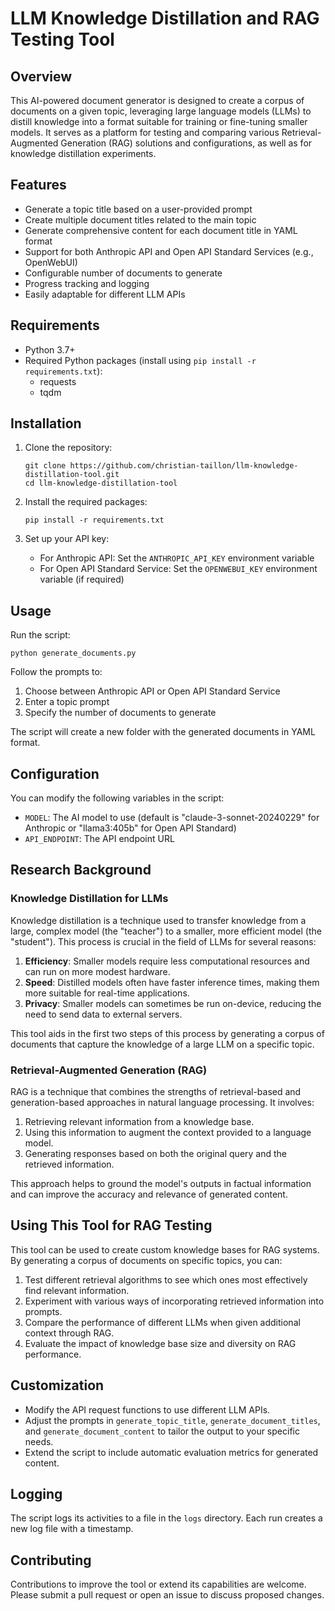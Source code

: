 # LLM Knowledge Distillation and RAG Testing Tool

## Overview

This AI-powered document generator is designed to create a corpus of documents on a given topic, leveraging large language models (LLMs) to distill knowledge into a format suitable for training or fine-tuning smaller models. It serves as a platform for testing and comparing various Retrieval-Augmented Generation (RAG) solutions and configurations, as well as for knowledge distillation experiments.

## Features

- Generate a topic title based on a user-provided prompt
- Create multiple document titles related to the main topic
- Generate comprehensive content for each document title in YAML format
- Support for both Anthropic API and Open API Standard Services (e.g., OpenWebUI)
- Configurable number of documents to generate
- Progress tracking and logging
- Easily adaptable for different LLM APIs

## Requirements

- Python 3.7+
- Required Python packages (install using `pip install -r requirements.txt`):
  - requests
  - tqdm

## Installation

1. Clone the repository:
   ```
   git clone https://github.com/christian-taillon/llm-knowledge-distillation-tool.git
   cd llm-knowledge-distillation-tool
   ```

2. Install the required packages:
   ```
   pip install -r requirements.txt
   ```

3. Set up your API key:
   - For Anthropic API: Set the `ANTHROPIC_API_KEY` environment variable
   - For Open API Standard Service: Set the `OPENWEBUI_KEY` environment variable (if required)

## Usage

Run the script:

```
python generate_documents.py
```

Follow the prompts to:
1. Choose between Anthropic API or Open API Standard Service
2. Enter a topic prompt
3. Specify the number of documents to generate

The script will create a new folder with the generated documents in YAML format.

## Configuration

You can modify the following variables in the script:

- `MODEL`: The AI model to use (default is "claude-3-sonnet-20240229" for Anthropic or "llama3:405b" for Open API Standard)
- `API_ENDPOINT`: The API endpoint URL

## Research Background

### Knowledge Distillation for LLMs

Knowledge distillation is a technique used to transfer knowledge from a large, complex model (the "teacher") to a smaller, more efficient model (the "student"). This process is crucial in the field of LLMs for several reasons:

1. **Efficiency**: Smaller models require less computational resources and can run on more modest hardware.
2. **Speed**: Distilled models often have faster inference times, making them more suitable for real-time applications.
3. **Privacy**: Smaller models can sometimes be run on-device, reducing the need to send data to external servers.

This tool aids in the first two steps of this process by generating a corpus of documents that capture the knowledge of a large LLM on a specific topic.

### Retrieval-Augmented Generation (RAG)

RAG is a technique that combines the strengths of retrieval-based and generation-based approaches in natural language processing. It involves:

1. Retrieving relevant information from a knowledge base.
2. Using this information to augment the context provided to a language model.
3. Generating responses based on both the original query and the retrieved information.

This approach helps to ground the model's outputs in factual information and can improve the accuracy and relevance of generated content.

## Using This Tool for RAG Testing

This tool can be used to create custom knowledge bases for RAG systems. By generating a corpus of documents on specific topics, you can:

1. Test different retrieval algorithms to see which ones most effectively find relevant information.
2. Experiment with various ways of incorporating retrieved information into prompts.
3. Compare the performance of different LLMs when given additional context through RAG.
4. Evaluate the impact of knowledge base size and diversity on RAG performance.

## Customization

- Modify the API request functions to use different LLM APIs.
- Adjust the prompts in `generate_topic_title`, `generate_document_titles`, and `generate_document_content` to tailor the output to your specific needs.
- Extend the script to include automatic evaluation metrics for generated content.

## Logging

The script logs its activities to a file in the `logs` directory. Each run creates a new log file with a timestamp.

## Contributing

Contributions to improve the tool or extend its capabilities are welcome. Please submit a pull request or open an issue to discuss proposed changes.
